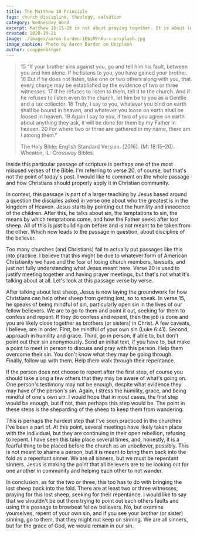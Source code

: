 ```yaml
---
title: The Matthew 18 Principle
tags: church discipline, theology, salvation
category: Wednesday Word
excerpt: Matthew 18:15-20 is not about praying together. It is about loving your brothers and sisters in Christ enough to point out their sin to keep them from sinning.
created: 2020-10-21
image: ./images/aaron-burden-1EbsMYrAu-s-unsplash.jpg
image_caption: Photo by Aaron Burden on Unsplash
author: ccoppenbarger
---
```


> 15 “If your brother sins against you, go and tell him his fault, between you and him alone. If he
> listens to you, you have gained your brother. 16 But if he does not listen, take one or two
> others along with you, that every charge may be established by the evidence of two or three
> witnesses. 17 If he refuses to listen to them, tell it to the church. And if he refuses to listen
> even to the church, let him be to you as a Gentile and a tax collector. 18 Truly, I say to you,
> whatever you bind on earth shall be bound in heaven, and whatever you loose on earth shall be
> loosed in heaven. 19 Again I say to you, if two of you agree on earth about anything they ask, it
> will be done for them by my Father in heaven. 20 For where two or three are gathered in my name,
> there am I among them.”
>
> The Holy Bible: English Standard Version. (2016). (Mt 18:15–20). Wheaton, IL: Crossway Bibles.

Inside this particular passage of scripture is perhaps one of the most misused verses of the Bible. I'm referring to verse 20, of course, but that's not the point of today's post. I would like to comment on the whole passage and how Christians should properly apply it in Christian community.

In context, this passage is part of a larger teaching by Jesus based around a question the disciples asked in verse one about who the greatest is in the kingdom of Heaven. Jesus starts by pointing out the humility and innocence of the children. After this, he talks about sin, the temptations to sin, the means by which temptations come, and how the Father seeks after lost sheep. All of this is just building on before and is not meant to be taken from the other. Which now leads to the passage in question, about discipline of the believer.

Too many churches (and Christians) fail to actually put passages like this into practice. I believe that this might be due to whatever form of American Christianity we have and the fear of losing church members, lawsuits, and just not fully understanding what Jesus meant here. Verse 20 is used to justify meeting together and having prayer meetings, but that's not what it's talking about at all. Let's look at this passage verse by verse.

After talking about lost sheep, Jesus is now laying the groundwork for how Christians can help other sheep from getting lost, so to speak. In verse 15, he speaks of being mindful of sin, particularly open sin in the lives of our fellow believers. We are to go to them and point it out, seeking for them to confess and repent. If they do confess and repent, then the job is done and you are likely close together as brothers (or sisters) in Christ. A few caveats, I believe, are in order. First, be mindful of your own sin (Luke 6:41). Second, approach in humility and grace. Third, go in person, if able to, but don't point out their sin anonymously. Send an initial text, if you have to, but make a point to meet in person to discuss and pray with this person. Help them overcome their sin. You don't know what they may be going through. Finally, follow up with them. Help them walk through their repentance.

If the person does not choose to repent after the first step, of course you should take along a few others that they may be aware of what's going on. One person's testimony may not be enough, despite what evidence they may have of the person's sin. Again, I stress the humility, grace, and being mindful of one's own sin. I would hope that in most cases, the first step would be enough, but if not, then perhaps this step would be. The point in these steps is the sheparding of the sheep to keep them from wandering. 

This is perhaps the hardest step that I've seen practiced in the churches I've been a part of. At this point, several meetings have likely taken place with the individual, but they are continuing in their open rebellion, refusing to repent. I have seen this take place several times, and, honestly, it is a fearful thing to be placed before the church as an unbeliever, possibly. This is not meant to shame a person, but it is meant to bring them back into the fold as a repentant sinner. We are all sinners, but we must be repentant sinners. Jesus is making the point that all believers are to be looking out for one another in community and helping each other to not wander.

In conclusion, as for the two or three, this too has to do with bringing the lost sheep back into the fold. There are at least two or three witnesses, praying for this lost sheep, seeking for their repentance. I would like to say that we shouldn't be out there trying to point out each others faults and using this passage to browbeat fellow believers. No, but examine yourselves, repent of your own sin, and if you see your brother (or sister) sinning, go to them, that they might not keep on sinning. We are all sinners, but for the grace of God, we would remain in our sin.
